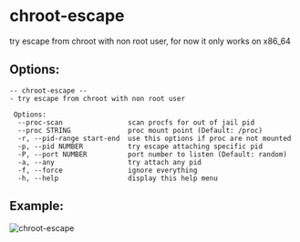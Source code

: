 # chroot-escape
try escape from chroot with non root user, for now it only works on x86_64
## Options:
```
-- chroot-escape --
- try escape from chroot with non root user

 Options:
  --proc-scan                scan procfs for out of jail pid
  --proc STRING              proc mount point (Default: /proc)
  -r, --pid-range start-end  use this options if proc are not mounted
  -p, --pid NUMBER           try escape attaching specific pid
  -P, --port NUMBER          port number to listen (Default: random)
  -a, --any                  try attach any pid
  -f, --force                ignore everything
  -h, --help                 display this help menu
```

## Example:
![chroot-escape](https://camo.githubusercontent.com/f20c4ebefd1fa2bef59d761a43bccdb133ee975f/68747470733a2f2f692e696d6775722e636f6d2f466450347a335a2e706e67)
